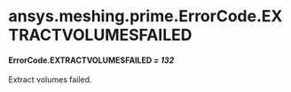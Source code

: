 <a id="ansys-meshing-prime-errorcode-extractvolumesfailed"></a>

# ansys.meshing.prime.ErrorCode.EXTRACTVOLUMESFAILED

<a id="ansys.meshing.prime.ErrorCode.EXTRACTVOLUMESFAILED"></a>

#### ErrorCode.EXTRACTVOLUMESFAILED *= 132*

Extract volumes failed.

<!-- !! processed by numpydoc !! -->

